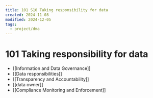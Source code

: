 ```yaml
---
title: 101 S10 Taking responsibility for data
created: 2024-11-08
modified: 2024-12-05
tags:
  - project/dma
---
```

# 101 Taking responsibility for data
- [[Information and Data Governance]]
- [[Data responsibilities]]
- [[Transparency and Accountability]]
- [[data owner]]
- [[Compliance Monitoring and Enforcement]]
